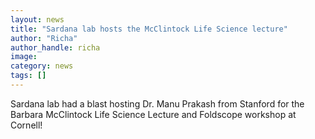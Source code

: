 ```yaml
---
layout: news
title: "Sardana lab hosts the McClintock Life Science lecture"
author: "Richa"
author_handle: richa
image: 
category: news
tags: []
---
```

Sardana lab had a blast hosting Dr. Manu Prakash from Stanford for the Barbara McClintock Life Science Lecture and Foldscope workshop at Cornell! 
